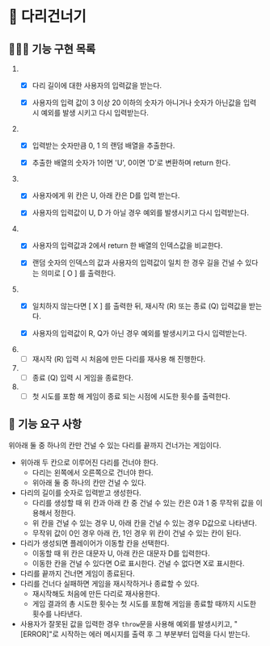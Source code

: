 # 🌉 다리건너기

## 👨🏻‍💻 기능 구현 목록

1. - [x] 다리 길이에 대한 사용자의 입력값을 받는다.

   - [x] 사용자의 입력 값이 3 이상 20 이하의 숫자가 아니거나 숫자가 아닌값을 입력 시 예외를 발생 시키고 다시 입력받는다.

2. - [x] 입력받는 숫자만큼 0, 1 의 랜덤 배열을 추출한다.

   - [x] 추출한 배열의 숫자가 1이면 'U', 0이면 'D'로 변환하며 return 한다.

3. - [x] 사용자에게 위 칸은 U, 아래 칸은 D를 입력 받는다.

   - [x] 사용자의 입력값이 U, D 가 아닐 경우 예외를 발생시키고 다시 입력받는다.

4. - [x] 사용자의 입력값과 2에서 return 한 배열의 인덱스값을 비교한다.

   - [x] 랜덤 숫자의 인덱스의 값과 사용자의 입력값이 일치 한 경우 길을 건널 수 있다는 의미로 [ O ] 를 출력한다.

5. - [x] 일치하지 않는다면 [ X ] 를 출력한 뒤, 재시작 (R) 또는 종료 (Q) 입력값을 받는다.

   - [x] 사용자의 입력값이 R, Q가 아닌 경우 예외를 발생시키고 다시 입력받는다.

6. - [ ] 재시작 (R) 입력 시 처음에 만든 다리를 재사용 해 진행한다.

7. - [ ] 종료 (Q) 입력 시 게임을 종료한다.

8. - [ ] 첫 시도를 포함 해 게임이 종료 되는 시점에 시도한 횟수를 출력한다.

## 🚀 기능 요구 사항

위아래 둘 중 하나의 칸만 건널 수 있는 다리를 끝까지 건너가는 게임이다.

- 위아래 두 칸으로 이루어진 다리를 건너야 한다.
  - 다리는 왼쪽에서 오른쪽으로 건너야 한다.
  - 위아래 둘 중 하나의 칸만 건널 수 있다.
- 다리의 길이를 숫자로 입력받고 생성한다.
  - 다리를 생성할 때 위 칸과 아래 칸 중 건널 수 있는 칸은 0과 1 중 무작위 값을 이용해서 정한다.
  - 위 칸을 건널 수 있는 경우 U, 아래 칸을 건널 수 있는 경우 D값으로 나타낸다.
  - 무작위 값이 0인 경우 아래 칸, 1인 경우 위 칸이 건널 수 있는 칸이 된다.
- 다리가 생성되면 플레이어가 이동할 칸을 선택한다.
  - 이동할 때 위 칸은 대문자 U, 아래 칸은 대문자 D를 입력한다.
  - 이동한 칸을 건널 수 있다면 O로 표시한다. 건널 수 없다면 X로 표시한다.
- 다리를 끝까지 건너면 게임이 종료된다.
- 다리를 건너다 실패하면 게임을 재시작하거나 종료할 수 있다.
  - 재시작해도 처음에 만든 다리로 재사용한다.
  - 게임 결과의 총 시도한 횟수는 첫 시도를 포함해 게임을 종료할 때까지 시도한 횟수를 나타낸다.
- 사용자가 잘못된 값을 입력한 경우 `throw`문을 사용해 예외를 발생시키고, "[ERROR]"로 시작하는 에러 메시지를 출력 후 그 부분부터 입력을 다시 받는다.

